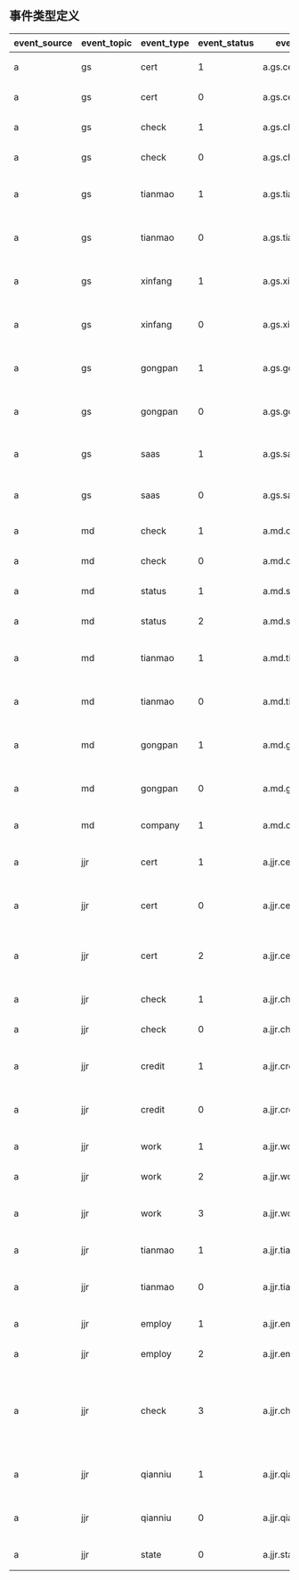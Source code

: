 ## 事件类型定义

| event_source | event_topic | event_type | event_status | event_key      | 事件描述                 |
| ------------ | ----------- | ---------- | ------------ | -------------- | ------------------------ |
| a            | gs          | cert       | 1            | a.gs.cert.1    | 公司备案验证通过         |
| a            | gs          | cert       | 0            | a.gs.cert.0    | 公司备案验证失败         |
| a            | gs          | check      | 1            | a.gs.check.1   | 公司审核通过             |
| a            | gs          | check      | 0            | a.gs.check.0   | 公司审核不通过           |
| a            | gs          | tianmao    | 1            | a.gs.tianmao.1 | 公司开通天猫好房业务     |
| a            | gs          | tianmao    | 0            | a.gs.tianmao.0 | 公司关闭天猫好房业务     |
| a            | gs          | xinfang    | 1            | a.gs.xinfang.1 | 公司开通新房直连业务     |
| a            | gs          | xinfang    | 0            | a.gs.xinfang.0 | 公司关闭新房直连业务     |
| a            | gs          | gongpan    | 1            | a.gs.gongpan.1 | 公司开通ETC公盘业务      |
| a            | gs          | gongpan    | 0            | a.gs.gongpan.0 | 公司关闭ETC公盘业务      |
| a            | gs          | saas       | 1            | a.gs.saas.1    | 公司开通ETCSaaS业务      |
| a            | gs          | saas       | 0            | a.gs.saas.0    | 公司关闭ETCSaaS业务      |
| a            | md          | check      | 1            | a.md.check.1   | 门店审核通过             |
| a            | md          | check      | 0            | a.md.check.0   | 门店审核不通过           |
| a            | md          | status     | 1            | a.md.status.1  | 门店状态恢复正常         |
| a            | md          | status     | 2            | a.md.status.2  | 门店被暂停               |
| a            | md          | tianmao    | 1            | a.md.tianmao.1 | 门店授权天猫发房功能     |
| a            | md          | tianmao    | 0            | a.md.tianmao.0 | 门店关闭天猫发房功能     |
| a            | md          | gongpan    | 1            | a.md.gongpan.1 | 门店授权ETC公盘发房功能  |
| a            | md          | gongpan    | 0            | a.md.gongpan.0 | 门店关闭ETC公盘发房功能  |
| a            | md          | company    | 1            | a.md.company.1 | 门店变更公司  |
| a            | jjr         | cert       | 1            | a.jjr.cert.1   | 经纪人备案验证通过       |
| a            | jjr         | cert       | 0            | a.jjr.cert.0   | 经纪人备案验证失败       |
| a | jjr | cert | 2 | a.jjr.cert.2 | 经纪人政府备案服务系统异常 |
| a            | jjr         | check      | 1            | a.jjr.check.1  | 经纪人审核通过           |
| a            | jjr         | check      | 0            | a.jjr.check.0  | 经纪人审核不通过         |
| a            | jjr         | credit     | 1            | a.jjr.credit.1 | 经纪人诚信认证通过       |
| a            | jjr         | credit     | 0            | a.jjr.credit.0 | 经纪人诚信认证不通过     |
| a            | jjr         | work       | 1            | a.jjr.work.1   | 经纪人入职               |
| a            | jjr         | work       | 2            | a.jjr.work.2   | 经纪人离职               |
| a            | jjr         | work       | 3            | a.jjr.work.3   | 经纪人在职状态变更为其他 |
| a            | jjr         | tianmao     | 1            | a.jjr.tianmao.1 | 经纪人上翻到天猫     |
| a | jjr | tianmao | 0 | a.jjr.tianmao.0 | 经纪人上翻到天猫失败 |
| a            | jjr         | employ       | 1            | a.jjr.employ.1   | 经纪人换公司               |
| a            | jjr         | employ       | 2            | a.jjr.employ.2  | 经纪人换门店               |
| a            | jjr         | check       | 3            | a.jjr.check.2   | 经纪人审核状态由审核成功和审核拒绝回滚到待审核 |
| a | jjr | qianniu | 1 | a.jjr.qianniu.1 | 经纪人千牛账号申请成功 |
| a | jjr | qianniu | 0 | a.jjr.qianniu.0 | 经纪人千牛账号失效 |
| a | jjr | state | 0 | a.jjr.state.0 | 经纪人失效 |